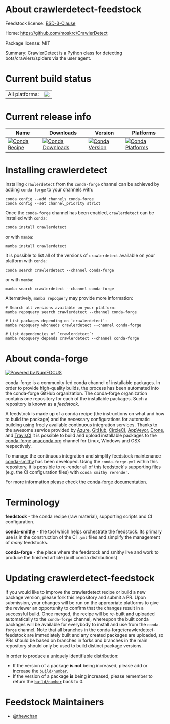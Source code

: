 About crawlerdetect-feedstock
=============================

Feedstock license: [BSD-3-Clause](https://github.com/conda-forge/crawlerdetect-feedstock/blob/main/LICENSE.txt)

Home: https://github.com/moskrc/CrawlerDetect

Package license: MIT

Summary: CrawlerDetect is a Python class for detecting bots/crawlers/spiders via the user agent.

Current build status
====================


<table><tr><td>All platforms:</td>
    <td>
      <a href="https://dev.azure.com/conda-forge/feedstock-builds/_build/latest?definitionId=22749&branchName=main">
        <img src="https://dev.azure.com/conda-forge/feedstock-builds/_apis/build/status/crawlerdetect-feedstock?branchName=main">
      </a>
    </td>
  </tr>
</table>

Current release info
====================

| Name | Downloads | Version | Platforms |
| --- | --- | --- | --- |
| [![Conda Recipe](https://img.shields.io/badge/recipe-crawlerdetect-green.svg)](https://anaconda.org/conda-forge/crawlerdetect) | [![Conda Downloads](https://img.shields.io/conda/dn/conda-forge/crawlerdetect.svg)](https://anaconda.org/conda-forge/crawlerdetect) | [![Conda Version](https://img.shields.io/conda/vn/conda-forge/crawlerdetect.svg)](https://anaconda.org/conda-forge/crawlerdetect) | [![Conda Platforms](https://img.shields.io/conda/pn/conda-forge/crawlerdetect.svg)](https://anaconda.org/conda-forge/crawlerdetect) |

Installing crawlerdetect
========================

Installing `crawlerdetect` from the `conda-forge` channel can be achieved by adding `conda-forge` to your channels with:

```
conda config --add channels conda-forge
conda config --set channel_priority strict
```

Once the `conda-forge` channel has been enabled, `crawlerdetect` can be installed with `conda`:

```
conda install crawlerdetect
```

or with `mamba`:

```
mamba install crawlerdetect
```

It is possible to list all of the versions of `crawlerdetect` available on your platform with `conda`:

```
conda search crawlerdetect --channel conda-forge
```

or with `mamba`:

```
mamba search crawlerdetect --channel conda-forge
```

Alternatively, `mamba repoquery` may provide more information:

```
# Search all versions available on your platform:
mamba repoquery search crawlerdetect --channel conda-forge

# List packages depending on `crawlerdetect`:
mamba repoquery whoneeds crawlerdetect --channel conda-forge

# List dependencies of `crawlerdetect`:
mamba repoquery depends crawlerdetect --channel conda-forge
```


About conda-forge
=================

[![Powered by
NumFOCUS](https://img.shields.io/badge/powered%20by-NumFOCUS-orange.svg?style=flat&colorA=E1523D&colorB=007D8A)](https://numfocus.org)

conda-forge is a community-led conda channel of installable packages.
In order to provide high-quality builds, the process has been automated into the
conda-forge GitHub organization. The conda-forge organization contains one repository
for each of the installable packages. Such a repository is known as a *feedstock*.

A feedstock is made up of a conda recipe (the instructions on what and how to build
the package) and the necessary configurations for automatic building using freely
available continuous integration services. Thanks to the awesome service provided by
[Azure](https://azure.microsoft.com/en-us/services/devops/), [GitHub](https://github.com/),
[CircleCI](https://circleci.com/), [AppVeyor](https://www.appveyor.com/),
[Drone](https://cloud.drone.io/welcome), and [TravisCI](https://travis-ci.com/)
it is possible to build and upload installable packages to the
[conda-forge](https://anaconda.org/conda-forge) [anaconda.org](https://anaconda.org/)
channel for Linux, Windows and OSX respectively.

To manage the continuous integration and simplify feedstock maintenance
[conda-smithy](https://github.com/conda-forge/conda-smithy) has been developed.
Using the ``conda-forge.yml`` within this repository, it is possible to re-render all of
this feedstock's supporting files (e.g. the CI configuration files) with ``conda smithy rerender``.

For more information please check the [conda-forge documentation](https://conda-forge.org/docs/).

Terminology
===========

**feedstock** - the conda recipe (raw material), supporting scripts and CI configuration.

**conda-smithy** - the tool which helps orchestrate the feedstock.
                   Its primary use is in the construction of the CI ``.yml`` files
                   and simplify the management of *many* feedstocks.

**conda-forge** - the place where the feedstock and smithy live and work to
                  produce the finished article (built conda distributions)


Updating crawlerdetect-feedstock
================================

If you would like to improve the crawlerdetect recipe or build a new
package version, please fork this repository and submit a PR. Upon submission,
your changes will be run on the appropriate platforms to give the reviewer an
opportunity to confirm that the changes result in a successful build. Once
merged, the recipe will be re-built and uploaded automatically to the
`conda-forge` channel, whereupon the built conda packages will be available for
everybody to install and use from the `conda-forge` channel.
Note that all branches in the conda-forge/crawlerdetect-feedstock are
immediately built and any created packages are uploaded, so PRs should be based
on branches in forks and branches in the main repository should only be used to
build distinct package versions.

In order to produce a uniquely identifiable distribution:
 * If the version of a package **is not** being increased, please add or increase
   the [``build/number``](https://docs.conda.io/projects/conda-build/en/latest/resources/define-metadata.html#build-number-and-string).
 * If the version of a package **is** being increased, please remember to return
   the [``build/number``](https://docs.conda.io/projects/conda-build/en/latest/resources/define-metadata.html#build-number-and-string)
   back to 0.

Feedstock Maintainers
=====================

* [@thewchan](https://github.com/thewchan/)

